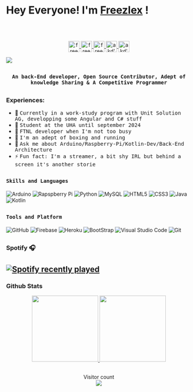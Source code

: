 # Hey Everyone! I'm [Freezlex](https://github.com/freezlex) !
<br><br>
<div align="center">
<a href="https://twitter.com/freezlex">
  <img align="center" alt="freezlex's Twitter" height="30px" width="auto" src="https://img.shields.io/badge/Twitter-1DA1F2?style=for-the-badge&logo=Twitter&logoColor=white" />
</a>
<a href="https://twitch.tv/freezlex_">
  <img align="center" alt="freezlex's mail" height="30px" width="auto" src="https://img.shields.io/badge/Twitch-9416FF?style=for-the-badge&logo=Twitch&logoColor=white" />
</a>
<a href="https://github.com/freezlex">
  <img align="center" alt="freezlex's Github" height="30px" width="auto" src="https://img.shields.io/badge/Github-181717?style=for-the-badge&logo=Github&logoColor=white" />
</a>
<a href="https://www.youtube.com/user/sonyc098">
  <img align="center" alt="akd's Youtube" height="30px" width="auto" src="https://img.shields.io/badge/YouTube-FF0000?style=for-the-badge&logo=YouTube&logoColor=white" />
</a>
<a href="https://www.linkedin.com/in/julien-ivars-675bb9198">
  <img align="center" alt="akd's Linkdein" height="30px" width="auto" src="https://img.shields.io/badge/Linkedin-0A66C2?style=for-the-badge&logo=Linkedin&logoColor=white" />
</a>
</div>


![](https://github.com/amandewatnitrr/amandewatnitrr/blob/main/header_.png)

## <p align="center"><h4 align="center"><samp> An back-End developer, Open Source Contributor, Adept of knowledge Sharing  & A Competitive Programmer </samp></h4></p>

##

### Experiences:
* 👷 <samp>Currently in a work-study program with Unit Solution AG, developping some Angular and C# stuff</samp>
* 🔭 <samp>Student at the UHA until september 2024</samp>
* 🐉 <samp>FTNL developer when I'm not too busy</samp>
* 🥇 <samp>I'm an adept of boxing and running</samp>
* 💬 <samp>Ask me about Arduino/Raspberry-Pi/Kotlin-Dev/Back-End Architecture</samp>
* ⚡ <samp>Fun fact: I'm a streamer, a bit shy IRL but behind a screen it's another storie</samp>

##
<h4><b><samp>Skills and Languages</samp></b></h4>

![Arduino](https://img.shields.io/badge/Arduino-00979D?style=flat-square&logo=Arduino&logoColor=white)
![Rapspberry Pi](https://img.shields.io/badge/Raspberry_pi-C51A4A?style=flat-square&logo=raspberry-pi&logoColor=white)
![Python](https://img.shields.io/badge/Python-3776AB?style=flat-square&logo=Python&logoColor=white)
![MySQL](https://img.shields.io/badge/MySQL-4479A1?style=flat-square&logo=MySQL&logoColor=white)
![HTML5](https://img.shields.io/badge/HTML5-E34F26?style=flat-square&logo=HTML5&logoColor=white)
![CSS3](https://img.shields.io/badge/CSS3-1572B6?style=flat-square&logo=CSS3&logoColor=white)
![Java](https://img.shields.io/badge/Java-013243?style=flat-square&logo=Java&logoColor=white)
![Kotlin](https://img.shields.io/badge/kotlin-%230095D5.svg?&style=flat-square&logo=kotlin&logoColor=white)

##
<h4><b><samp>Tools and Platform</samp></b></h4>

![GitHub](https://img.shields.io/badge/GitHub-181717?style=flat-square&logo=github)
![Firebase](https://img.shields.io/badge/Firebase-ffcb2c?style=flat-square&logo=Firebase&logoColor=DD1100)
![Heroku](https://img.shields.io/badge/Heroku-430098?style=flat-square&logo=Heroku&logoColor=white)
![BootStrap](https://img.shields.io/badge/Bootstrap-7952B3?style=flat-square&logo=bootstrap&logoColor=white)
![Visual Studio Code](https://img.shields.io/badge/Visual_Studio_Code-007ACC?style=flat-square&logo=Visual-Studio-Code&logoColor=white)
![Git](https://img.shields.io/badge/Git-F05032?style=flat-square&logo=Git&logoColor=white)

##

### Spotify 🎧
[![Spotify recently played](https://spotify-recently-played-readme.vercel.app/api?user=jul-ivars)](https://open.spotify.com/user/jul-ivars)
<br/>
---
### Github Stats
<p align="center">
  <a href="https://github.com/freezlex">
    <img height="180em" src="https://github-readme-stats.vercel.app/api?username=freezlex&count_private=true&show_icons=true&theme=algolia&&include_all_commits=true"/>
    <img height="180em" src="https://github-readme-stats-eight-theta.vercel.app/api/top-langs/?username=freezlex&hide=html,css,javascript&layout=compact&langs_count=8&theme=algolia"/>
  </a>
</p>

##
<p align="center"> 
  Visitor count<br>
  <img src="https://profile-counter.glitch.me/freezlex/count.svg" />
</p>
